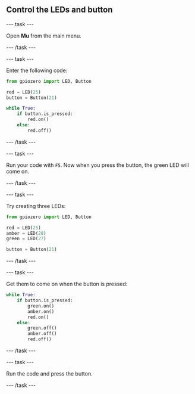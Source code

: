 ## Control the LEDs and button

--- task ---

Open **Mu** from the main menu.

--- /task ---

--- task ---

Enter the following code:

```python
from gpiozero import LED, Button

red = LED(25)
button = Button(21)

while True:
    if button.is_pressed:
        red.on()
    else:
        red.off()
```

--- /task ---

--- task ---

Run your code with `F5`. Now when you press the button, the green LED will come on.

--- /task ---

--- task ---

Try creating three LEDs:

```python
from gpiozero import LED, Button

red = LED(25)
amber = LED(28)
green = LED(27)

button = Button(21)
```

--- /task ---

--- task ---

Get them to come on when the button is pressed:

```python
while True:
    if button.is_pressed:
        green.on()
        amber.on()
        red.on()
    else:
        green.off()
        amber.off()
        red.off()
```

--- /task ---

--- task ---

Run the code and press the button.

--- /task ---
